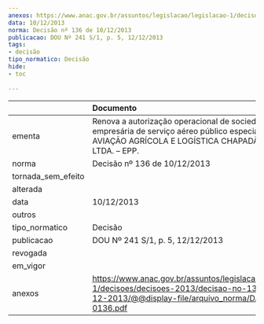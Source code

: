 ```yaml
---
anexos: https://www.anac.gov.br/assuntos/legislacao/legislacao-1/decisoes/decisoes-2013/decisao-no-136-de-10-12-2013/@@display-file/arquivo_norma/DA2013-0136.pdf
data: 10/12/2013
norma: Decisão nº 136 de 10/12/2013
publicacao: DOU Nº 241 S/1, p. 5, 12/12/2013
tags:
- decisão
tipo_normatico: Decisão
hide: 
- toc 
 
---
```


|                    | Documento                                                                                                                                                   |
|:-------------------|:------------------------------------------------------------------------------------------------------------------------------------------------------------|
| ementa             | Renova a autorização operacional de sociedade empresária de serviço aéreo público especializado - AVIAÇÃO AGRÍCOLA E LOGÍSTICA CHAPADÃO DO SUL LTDA. – EPP. |
| norma              | Decisão nº 136 de 10/12/2013                                                                                                                                |
| tornada_sem_efeito |                                                                                                                                                             |
| alterada           |                                                                                                                                                             |
| data               | 10/12/2013                                                                                                                                                  |
| outros             |                                                                                                                                                             |
| tipo_normatico     | Decisão                                                                                                                                                     |
| publicacao         | DOU Nº 241 S/1, p. 5, 12/12/2013                                                                                                                            |
| revogada           |                                                                                                                                                             |
| em_vigor           |                                                                                                                                                             |
| anexos             | https://www.anac.gov.br/assuntos/legislacao/legislacao-1/decisoes/decisoes-2013/decisao-no-136-de-10-12-2013/@@display-file/arquivo_norma/DA2013-0136.pdf   |